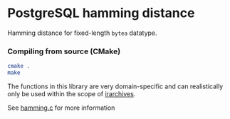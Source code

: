 # PostgreSQL hamming distance

Hamming distance for fixed-length `bytea` datatype.


### Compiling from source (CMake)

```bash
cmake .
make
```

The functions in this library are very domain-specific and can realistically
only be used within the scope of [irarchives](https://github.com/simon987/irarchives).

See [hamming.c](hamming.c) for more information
